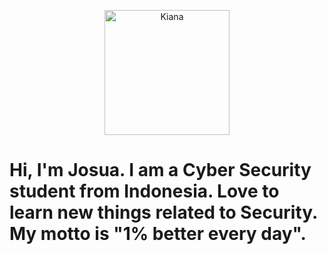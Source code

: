 <p align="center">
    <img width="200" src="![image](https://github.com/G34ts/G34ts/assets/126637263/d7e3f74e-20ca-496d-b4c7-c90620009fb6)" alt="Kiana">
</p>

# Hi, I'm Josua. I am a Cyber Security student from Indonesia. Love to learn new things related to Security. My motto is "1% better every day".
<!--
**G34ts/G34ts** is a ✨ _special_ ✨ repository because its `README.md` (this file) appears on your GitHub profile.

Here are some ideas to get you started:

- 🔭 I’m currently working on ...
- 🌱 I’m currently learning ...
- 👯 I’m looking to collaborate on ...
- 🤔 I’m looking for help with ...
- 💬 Ask me about ...
- 📫 How to reach me: ...
- 😄 Pronouns: ...
- ⚡ Fun fact: ...
-->
